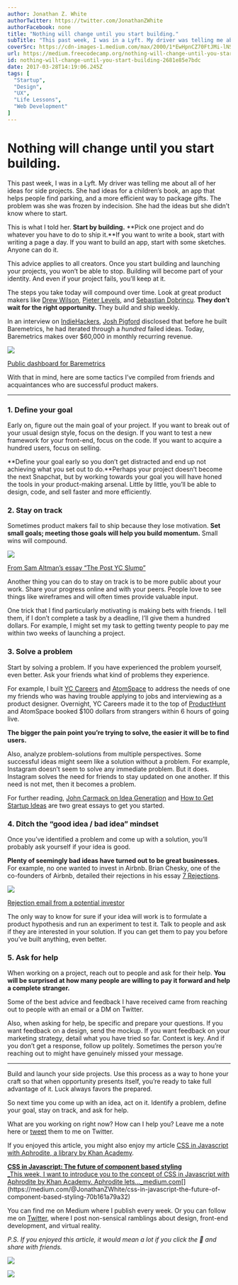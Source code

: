 ```yaml
---
author: Jonathan Z. White
authorTwitter: https://twitter.com/JonathanZWhite
authorFacebook: none
title: "Nothing will change until you start building."
subTitle: "This past week, I was in a Lyft. My driver was telling me about all of her ideas for side projects. She had ideas for a children’s book, ..."
coverSrc: https://cdn-images-1.medium.com/max/2000/1*EwHpnCZ70FtJMi-lNSl-9Q.png
url: https://medium.freecodecamp.org/nothing-will-change-until-you-start-building-2681e85e7bdc
id: nothing-will-change-until-you-start-building-2681e85e7bdc
date: 2017-03-28T14:19:06.245Z
tags: [
  "Startup",
  "Design",
  "UX",
  "Life Lessons",
  "Web Development"
]
---
```

# Nothing will change until you start building.

This past week, I was in a Lyft. My driver was telling me about all of her ideas for side projects. She had ideas for a children’s book, an app that helps people find parking, and a more efficient way to package gifts. The problem was she was frozen by indecision. She had the ideas but she didn’t know where to start.

This is what I told her. **Start by building.** **Pick one project and do whatever you have to do to ship it.**If you want to write a book, start with writing a page a day. If you want to build an app, start with some sketches. Anyone can do it.

This advice applies to all creators. Once you start building and launching your projects, you won’t be able to stop. Building will become part of your identity. And even if your project fails, you’ll keep at it.

The steps you take today will compound over time. Look at great product makers like [Drew Wilson](https://twitter.com/drewwilson), [Pieter Levels](https://twitter.com/levelsio?), and [Sebastian Dobrincu](https://twitter.com/Sebyddd). **They don’t wait for the right opportunity.** They build and ship weekly.

In an interview on [IndieHackers](https://www.indiehackers.com/podcast/006-josh-pigford-of-baremetrics), [Josh Pigford](https://twitter.com/Shpigford) disclosed that before he built Baremetrics, he had iterated through a _hundred_ failed ideas. Today, Baremetrics makes over $60,000 in monthly recurring revenue.



![](https://cdn-images-1.medium.com/max/1600/1*BzmVaqAKEzNRybUmMYOxdA.png)

[Public dashboard for Baremetrics](https://demo.baremetrics.com/)



With that in mind, here are some tactics I’ve compiled from friends and acquaintances who are successful product makers.











* * *







### 1\. Define your goal

Early on, figure out the main goal of your project. If you want to break out of your usual design style, focus on the design. If you want to test a new framework for your front-end, focus on the code. If you want to acquire a hundred users, focus on selling.

**Define your goal early so you don’t get distracted and end up not achieving what you set out to do.**Perhaps your project doesn’t become the next Snapchat, but by working towards your goal you will have honed the tools in your product-making arsenal. Little by little, you’ll be able to design, code, and sell faster and more efficiently.

### 2\. Stay on track

Sometimes product makers fail to ship because they lose motivation. **Set small goals; meeting those goals will help you build momentum.** Small wins will compound.



![](https://cdn-images-1.medium.com/max/1600/1*ESildSVTSSOnFXGDxD-l9w.png)

[From Sam Altman’s essay “The Post YC Slump”](http://blog.samaltman.com/the-post-yc-slump)



Another thing you can do to stay on track is to be more public about your work. Share your progress online and with your peers. People love to see things like wireframes and will often times provide valuable input.

One trick that I find particularly motivating is making bets with friends. I tell them, if I don’t complete a task by a deadline, I’ll give them a hundred dollars. For example, I might set my task to getting twenty people to pay me within two weeks of launching a project.

### 3\. Solve a problem

Start by solving a problem. If you have experienced the problem yourself, even better. Ask your friends what kind of problems they experience.

For example, I built [YC Careers](http://jonathanzwhite.github.io/yc-careers/) and [AtomSpace](https://atomspace.co/) to address the needs of one my friends who was having trouble applying to jobs and interviewing as a product designer. Overnight, YC Careers made it to the top of [ProductHunt](https://www.producthunt.com/posts/yc-careers) and AtomSpace booked $100 dollars from strangers within 6 hours of going live.

**The bigger the pain point you’re trying to solve, the easier it will be to find users.**

Also, analyze problem-solutions from multiple perspectives. Some successful ideas might seem like a solution without a problem. For example, Instagram doesn’t seem to solve any immediate problem. But it does. Instagram solves the need for friends to stay updated on one another. If this need is not met, then it becomes a problem.

For further reading, [John Carmack on Idea Generation](https://amasad.me/carmack) and [How to Get Startup Ideas](http://paulgraham.com/startupideas.html) are two great essays to get you started.

### 4\. Ditch the “good idea / bad idea” mindset

Once you’ve identified a problem and come up with a solution, you’ll probably ask yourself if your idea is good.

**Plenty of seemingly bad ideas have turned out to be great businesses.** For example, no one wanted to invest in Airbnb. Brian Chesky, one of the co-founders of Airbnb, detailed their rejections in his essay [7 Rejections](https://medium.com/@bchesky/7-rejections-7d894cbaa084#.l8fdqlasz).



![](https://cdn-images-1.medium.com/max/1600/1*WpxUxMCO-7NXr-o1yo023g.png)

[Rejection email from a potential investor](https://medium.com/@bchesky/7-rejections-7d894cbaa084#.l8fdqlasz)



The only way to know for sure if your idea will work is to formulate a product hypothesis and run an experiment to test it. Talk to people and ask if they are interested in your solution. If you can get them to pay you before you’ve built anything, even better.

### 5\. Ask for help

When working on a project, reach out to people and ask for their help. **You will be surprised at how many people are willing to pay it forward and help a complete stranger.**

Some of the best advice and feedback I have received came from reaching out to people with an email or a DM on Twitter.

Also, when asking for help, be specific and prepare your questions. If you want feedback on a design, send the mockup. If you want feedback on your marketing strategy, detail what you have tried so far. Context is key. And if you don’t get a response, follow up politely. Sometimes the person you’re reaching out to might have genuinely missed your message.











* * *







Build and launch your side projects. Use this process as a way to hone your craft so that when opportunity presents itself, you’re ready to take full advantage of it. Luck always favors the prepared.

So next time you come up with an idea, act on it. Identify a problem, define your goal, stay on track, and ask for help.

What are you working on right now? How can I help you? Leave me a note here or [tweet](https://twitter.com/jonathanzwhite) them to me on Twitter.

If you enjoyed this article, you might also enjoy my article [CSS in Javascript with Aphrodite, a library by Khan Academy](https://medium.com/@JonathanZWhite/css-in-javascript-the-future-of-component-based-styling-70b161a79a32).

[**CSS in Javascript: The future of component based styling**  
_This week, I want to introduce you to the concept of CSS in Javascript with Aphrodite by Khan Academy. Aphrodite lets…_medium.com](https://medium.com/@JonathanZWhite/css-in-javascript-the-future-of-component-based-styling-70b161a79a32 "https://medium.com/@JonathanZWhite/css-in-javascript-the-future-of-component-based-styling-70b161a79a32")[](https://medium.com/@JonathanZWhite/css-in-javascript-the-future-of-component-based-styling-70b161a79a32)

You can find me on Medium where I publish every week. Or you can follow me on [Twitter](https://twitter.com/JonathanZWhite), where I post non-sensical ramblings about design, front-end development, and virtual reality.

_P.S. If you enjoyed this article, it would mean a lot if you click the 💚 and share with friends._







[![](https://cdn-images-1.medium.com/max/1200/1*mxQhZLqG7l5dMLvxYAklgw.png)](http://mrwhite.space/signup)





[![](https://cdn-images-1.medium.com/max/1200/1*UOsjAdUZ9O0QSyfXOpQPbA.png)](https://twitter.com/JonathanZWhite)










